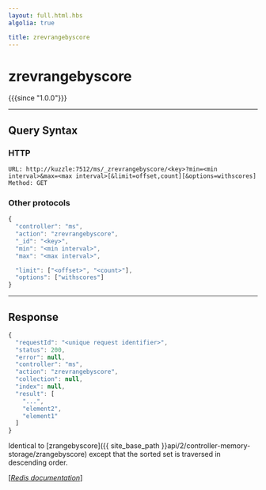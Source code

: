 ```yaml
---
layout: full.html.hbs
algolia: true

title: zrevrangebyscore
---
```


# zrevrangebyscore

{{{since "1.0.0"}}}




---

## Query Syntax

### HTTP

```http
URL: http://kuzzle:7512/ms/_zrevrangebyscore/<key>?min=<min interval>&max=<max interval>[&limit=offset,count][&options=withscores]
Method: GET
```

### Other protocols


```js
{
  "controller": "ms",
  "action": "zrevrangebyscore",
  "_id": "<key>",
  "min": "<min interval>",
  "max": "<max interval>",

  "limit": ["<offset>", "<count>"],
  "options": ["withscores"]
}
```

---

## Response

```javascript
{
  "requestId": "<unique request identifier>",
  "status": 200,
  "error": null,
  "controller": "ms",
  "action": "zrevrangebyscore",
  "collection": null,
  "index": null,
  "result": [
    "...",
    "element2",
    "element1"
  ]
}
```

Identical to [zrangebyscore]({{ site_base_path }}api/2/controller-memory-storage/zrangebyscore) except that the sorted set is traversed in descending order.

[[_Redis documentation_]](https://redis.io/commands/zrevrangebyscore)
